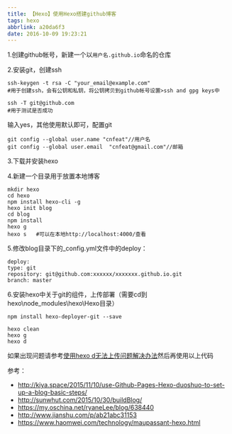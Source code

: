 ```yaml
---
title: 【Hexo】使用Hexo搭建github博客
tags: hexo
abbrlink: a20da6f3
date: 2016-10-09 19:23:21
---
```


1.创建github帐号，新建一个以`用户名.github.io`命名的仓库

2.安装git，创建ssh
```
ssh-keygen -t rsa -C "your_email@example.com"
#用于创建ssh，会有公钥和私钥，将公钥拷贝到github帐号设置>ssh and gpg keys中

ssh -T git@github.com
#用于测试是否成功
```
输入yes，其他使用默认即可，配置git
```
git config --global user.name "cnfeat"//用户名
git config --global user.email  "cnfeat@gmail.com"//邮箱
```
3.下载并安装hexo

4.新建一个目录用于放置本地博客
```
mkdir hexo
cd hexo
npm install hexo-cli -g 
hexo init blog
cd blog
npm install
hexo g
hexo s   #可以在本地http://localhost:4000/查看
```
5.修改blog目录下的_config.yml文件中的deploy：
```
deploy:
type: git
repository: git@github.com:xxxxxx/xxxxxxx.github.io.git
branch: master
```
6.安装hexo中关于git的组件，上传部署（需要cd到hexo\node_modules\hexo\Hexo目录）
```		
npm install hexo-deployer-git --save

hexo clean
hexo g
hexo d
```
如果出现问题请参考[使用hexo d无法上传问题解决办法](http://fengrenxiaoli.github.io/2016/10/09/%E4%BD%BF%E7%94%A8hexo-d%E6%97%A0%E6%B3%95%E4%B8%8A%E4%BC%A0%E9%97%AE%E9%A2%98%E8%A7%A3%E5%86%B3%E5%8A%9E%E6%B3%95/)然后再使用以上代码

参考：

* http://kiya.space/2015/11/10/use-Github-Pages-Hexo-duoshuo-to-set-up-a-blog-basic-steps/
* http://sunwhut.com/2015/10/30/buildBlog/
* https://my.oschina.net/ryaneLee/blog/638440
* http://www.jianshu.com/p/ab21abc31153
* https://www.haomwei.com/technology/maupassant-hexo.html

